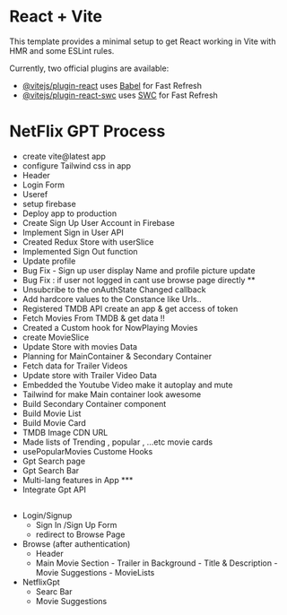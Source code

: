 # React + Vite

This template provides a minimal setup to get React working in Vite with HMR and some ESLint rules.

Currently, two official plugins are available:

- [@vitejs/plugin-react](https://github.com/vitejs/vite-plugin-react/blob/main/packages/plugin-react/README.md) uses [Babel](https://babeljs.io/) for Fast Refresh
- [@vitejs/plugin-react-swc](https://github.com/vitejs/vite-plugin-react-swc) uses [SWC](https://swc.rs/) for Fast Refresh

# NetFlix GPT Process 

- create vite@latest app
- configure Tailwind css in app
- Header
- Login Form
- Useref
- setup firebase
- Deploy app to production
- Create Sign Up User Account in Firebase 
- Implement Sign in User API
- Created Redux Store with userSlice
- Implemented Sign Out function
- Update profile
- Bug Fix - Sign up user display Name and profile picture update
-  Bug Fix : if user not logged in cant use browse page directly **  
- Unsubcribe to the onAuthState Changed callback
- Add hardcore values to the Constance like Urls..
- Registered TMDB API create an app & get access of token
- Fetch Movies From TMDB & get data !!
- Created a Custom hook for NowPlaying Movies
- create MovieSlice
- Update Store with movies Data
- Planning for MainContainer & Secondary Container
- Fetch data for Trailer Videos
- Update store with Trailer Video Data
- Embedded the Youtube Video make it autoplay and mute
- Tailwind for make Main container look awesome
- Build Secondary Container component
- Build Movie List
- Build Movie Card
- TMDB Image CDN URL
- Made lists of Trending , popular , ...etc movie cards
- usePopularMovies Custome Hooks
- Gpt Search page
- Gpt Search Bar
- Multi-lang features in App ***
- Integrate Gpt API



##

- Login/Signup
    - Sign In /Sign Up Form
    - redirect to Browse Page
- Browse (after authentication)  
    - Header
    - Main Movie Section
          - Trailer in Background
          - Title & Description
          - Movie Suggestions
                - MovieLists
- NetflixGpt
    - Searc Bar
    - Movie Suggestions                  



